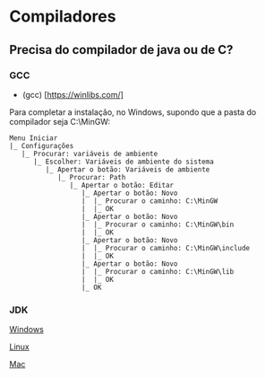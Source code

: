 # Compiladores

## Precisa do compilador de java ou de C?

### GCC
- (gcc) [https://winlibs.com/]

Para completar a instalação, no Windows,
    supondo que a pasta do compilador seja C:\MinGW:

    Menu Iniciar
    |_ Configurações
       |_ Procurar: variáveis de ambiente 
          |_ Escolher: Variáveis de ambiente do sistema
             |_ Apertar o botão: Variáveis de ambiente
                |_ Procurar: Path
                   |_ Apertar o botão: Editar
                      |_ Apertar o botão: Novo
                      |  |_ Procurar o caminho: C:\MinGW
                      |  |_ OK
                      |_ Apertar o botão: Novo
                      |  |_ Procurar o caminho: C:\MinGW\bin
                      |  |_ OK
                      |_ Apertar o botão: Novo
                      |  |_ Procurar o caminho: C:\MinGW\include
                      |  |_ OK
                      |_ Apertar o botão: Novo
                      |  |_ Procurar o caminho: C:\MinGW\lib
                      |  |_ OK
                      |_ OK

### JDK
[Windows](https://www.youtube.com/watch?v=QekeJBShCy4)

[Linux](https://www.youtube.com/watch?v=Sv0EwYPLw8w&list=PLNuUvBZGBA8mcAF-YX7RJhA26TBLdG5yk&index=3)

[Mac](https://github.com/devsuperior/sds2/tree/master/instalacao/mac#java-11-on-macos)